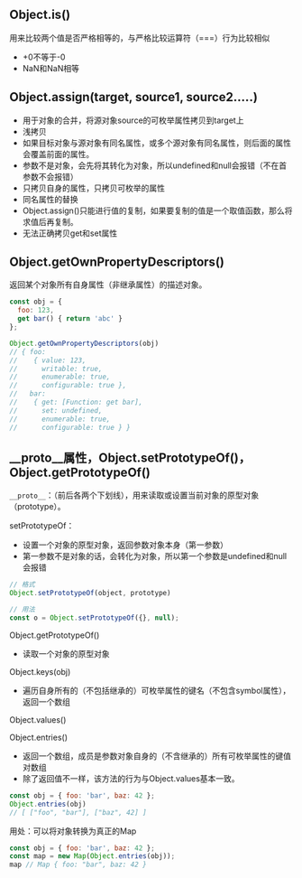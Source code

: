 ## Object.is()

用来比较两个值是否严格相等的，与严格比较运算符（===）行为比较相似
- +0不等于-0
- NaN和NaN相等

## Object.assign(target, source1, source2.....)

- 用于对象的合并，将源对象source的可枚举属性拷贝到target上
- 浅拷贝
- 如果目标对象与源对象有同名属性，或多个源对象有同名属性，则后面的属性会覆盖前面的属性。
- 参数不是对象，会先将其转化为对象，所以undefined和null会报错（不在首参数不会报错）
- 只拷贝自身的属性，只拷贝可枚举的属性
- 同名属性的替换
- Object.assign()只能进行值的复制，如果要复制的值是一个取值函数，那么将求值后再复制。
- 无法正确拷贝get和set属性

## Object.getOwnPropertyDescriptors()

返回某个对象所有自身属性（非继承属性）的描述对象。

```javascript
const obj = {
  foo: 123,
  get bar() { return 'abc' }
};

Object.getOwnPropertyDescriptors(obj)
// { foo:
//    { value: 123,
//      writable: true,
//      enumerable: true,
//      configurable: true },
//   bar:
//    { get: [Function: get bar],
//      set: undefined,
//      enumerable: true,
//      configurable: true } }
```

## __proto__属性，Object.setPrototypeOf()，Object.getPrototypeOf() 

`__proto__`：（前后各两个下划线），用来读取或设置当前对象的原型对象（prototype）。

setPrototypeOf：
- 设置一个对象的原型对象，返回参数对象本身（第一参数）
- 第一参数不是对象的话，会转化为对象，所以第一个参数是undefined和null会报错

```javascript
// 格式
Object.setPrototypeOf(object, prototype)

// 用法
const o = Object.setPrototypeOf({}, null);
```

Object.getPrototypeOf()
- 读取一个对象的原型对象


Object.keys(obj)
- 遍历自身所有的（不包括继承的）可枚举属性的键名（不包含symbol属性），返回一个数组

Object.values()

Object.entries()
- 返回一个数组，成员是参数对象自身的（不含继承的）所有可枚举属性的键值对数组
- 除了返回值不一样，该方法的行为与Object.values基本一致。

```javascript
const obj = { foo: 'bar', baz: 42 };
Object.entries(obj)
// [ ["foo", "bar"], ["baz", 42] ]
```

用处：可以将对象转换为真正的Map

```javascript
const obj = { foo: 'bar', baz: 42 };
const map = new Map(Object.entries(obj));
map // Map { foo: "bar", baz: 42 }
```